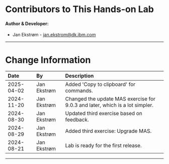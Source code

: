 
# Contributors to This Hands-on Lab

#### Author & Developer:

- Jan Ekstrøm - <jan.ekstrom@dk.ibm.com>

---

# Change Information

|Date      |By             | Description                                           |
|:---------|:--------------|:------------------------------------------------------|
|2025-04-02|Jan Ekstrøm    |Added 'Copy to clipboard' for commands.                |
|2024-11-20|Jan Ekstrøm    |Changed the update MAS exercise for 9.0.3 and later, which is a lot simpler.   |
|2024-08-30|Jan Ekstrøm    |Updated third exercise based on feedback.              |
|2024-08-29|Jan Ekstrøm    |Added third exercise: Upgrade MAS.                     |
|2024-08-21|Jan Ekstrøm    |Lab is ready for the first release.                    |


---
